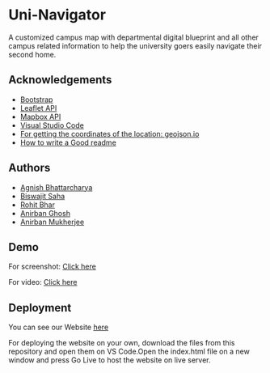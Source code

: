 # Uni-Navigator
A customized campus map with departmental digital blueprint and all other campus related information to help the university goers easily navigate their second home.


## Acknowledgements

 - [Bootstrap](https://getbootstrap.com/)
 - [Leaflet API](https://leafletjs.com/)
 - [Mapbox API](https://www.mapbox.com/)
 - [Visual Studio Code](https://code.visualstudio.com/)
 - [For getting the coordinates of the location: geojson.io](https://geojson.io/#map=2/20.0/0.0)
 - [How to write a Good readme](https://www.youtube.com/watch?v=QcZKsbgsLa4)

  
## Authors

 - [Agnish Bhattarcharya](https://github.com/AGNISH13)
 - [Biswajit Saha](https://github.com/raj-1411)
 - [Rohit Bhar](https://github.com/BRohit31)
 - [Anirban Ghosh](https://github.com/anirbang2002)
 - [Anirban Mukherjee](https://github.com/anirbanm1728)

  
## Demo
For screenshot: [Click here](https://drive.google.com/drive/folders/1T6yWMVfr5ifNxLTBA0COfnASz9maxCj6?usp=sharing)

For video: [Click here](https://youtu.be/Fd7I88mcFC0)

  
## Deployment
You can see our Website [here](https://agnish13.github.io/HackNPitch_PentaNoobs_Uni-Nav/index.html)

For deploying the website on your own, download the files from this repository and open them on VS Code.Open the index.html file on a new window and press Go Live to host the website on live server.
